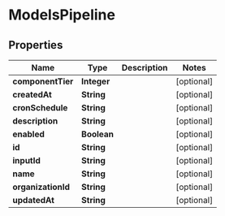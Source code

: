 

# ModelsPipeline


## Properties

| Name | Type | Description | Notes |
|------------ | ------------- | ------------- | -------------|
|**componentTier** | **Integer** |  |  [optional] |
|**createdAt** | **String** |  |  [optional] |
|**cronSchedule** | **String** |  |  [optional] |
|**description** | **String** |  |  [optional] |
|**enabled** | **Boolean** |  |  [optional] |
|**id** | **String** |  |  [optional] |
|**inputId** | **String** |  |  [optional] |
|**name** | **String** |  |  [optional] |
|**organizationId** | **String** |  |  [optional] |
|**updatedAt** | **String** |  |  [optional] |



